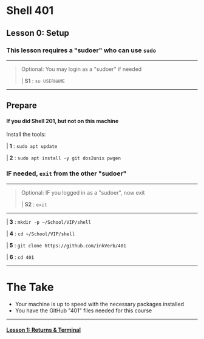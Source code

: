 # Shell 401
## Lesson 0: Setup

### This lesson requires a "sudoer" who can use `sudo`
>
___
> Optional: You may login as a "sudoer" if needed
>
> | **S1** : `su USERNAME`
>
___

## Prepare

#### If you did Shell 201, but not on this machine
Install the tools:

| **1** : `sudo apt update`

| **2** : `sudo apt install -y git dos2unix pwgen`

### IF needed, `exit` from the other "sudoer"
> 
___
> Optional: IF you logged in as a "sudoer", now exit
>
> | **S2** : `exit`
>
___

| **3** : `mkdir -p ~/School/VIP/shell`

| **4** : `cd ~/School/VIP/shell`

| **5** : `git clone https://github.com/inkVerb/401`

| **6** : `cd 401`
___

# The Take

- Your machine is up to speed with the necessary packages installed
- You have the GitHub "401" files needed for this course

___
#### [Lesson 1: Returns & Terminal](https://github.com/inkVerb/vip/blob/master/401-shell/Lesson-01.md)
